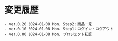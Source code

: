 # 変更履歴

	- ver.0.20 2024-01-08 Mon. Step2：商品一覧
	- ver.0.10 2024-01-08 Mon. Step1：ログイン・ログアウト
	- ver.0.00 2024-01-08 Mon. プロジェクト初版
